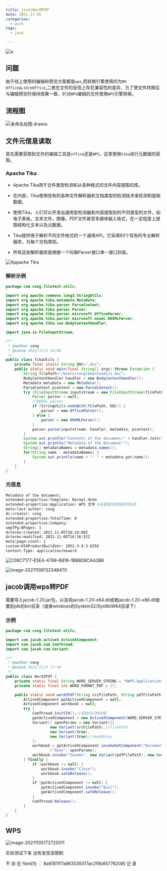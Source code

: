```yaml
---
title: java|Wps转PDF
date: 2021-11-05
categories:
  - work
tags:
  - java

---
```


![a](https://gitee.com/snowyan/image/raw/master/2021/202111101320009.png)

<!-- more -->

## 问题

由于线上使用的编辑和预览方案都是`wps`,而转换引擎使用的为`MS Office&LibreOffice`,二者在文件的呈现上存在兼容性的差异，为了使文件转换后与编辑预览时保持效果一致，针对`WPS`编辑的文件使用`WPS`引擎转换。

## 流程图

![未命名绘图.drawio](https://gitee.com/snowyan/image/raw/master/2021/202111091029422.png)

## 文件元信息读取

首先需要获取到文件的编辑工具是`office`还是`WPS`，这里使用`tika`进行元数据的获取。

### Apache Tika 

- Apache Tika用于文件类型检测和从各种格式的文件内容提取的库。

- 在内部，Tika使用现有的各种文件解析器和文档类型的检测技术来检测和提取数据。

- 使用Tika，人们可以开发出通用型检测器和内容提取到的不同类型的文件，如电子表格，文本文件，图像，PDF文件甚至多媒体输入格式，在一定程度上提取结构化文本以及元数据。

- Tika提供用于解析不同文件格式的一个通用API。它采用83个现有的专业解析器库，为每个文档类型。

- 所有这些解析器库是根据一个叫做Parser接口单一接口封装。

![Appache Tika](https://gitee.com/snowyan/image/raw/master/2021/202111051647317.jpg)

### 解析示例

```java
package com.cong.filetest.utils;

import org.apache.commons.lang3.StringUtils;
import org.apache.tika.metadata.Metadata;
import org.apache.tika.parser.ParseContext;
import org.apache.tika.parser.Parser;
import org.apache.tika.parser.microsoft.OfficeParser;
import org.apache.tika.parser.microsoft.ooxml.OOXMLParser;
import org.apache.tika.sax.BodyContentHandler;

import java.io.FileInputStream;

/**
 * @author cong
 * @since 2021/11/5 16:06
 */
public class TikaUtils {
    private final static String DOC=".doc";
    public static void main(final String[] args) throws Exception {
        String filePath="/Users/cong/Downloads/1.doc";
        BodyContentHandler handler = new BodyContentHandler();
        Metadata metadata = new Metadata();
        ParseContext pcontext = new ParseContext();
        try (FileInputStream inputstream = new FileInputStream(filePath)) {
            Parser parser = null;
            //OOXml parser
            if (StringUtils.endsWith(filePath, DOC)) {
                parser = new OfficeParser();
            } else {
                parser = new OOXMLParser();
            }
            parser.parse(inputstream, handler, metadata, pcontext);
        }
        System.out.println("Contents of the document:" + handler.toString());
        System.out.println("Metadata of the document:");
        String[] metadataNames = metadata.names();
        for(String name : metadataNames) {
            System.out.println(name + ": " + metadata.get(name));
        }
    }
}
```

### 元信息

```bash
Metadata of the document:
extended-properties:Template: Normal.dotm
extended-properties:Application: WPS 文字 #这里是应用程序的名称
meta:last-author: cong
dc:creator: cong
extended-properties:TotalTime: 0
extended-properties:Company: 
xmpTPg:NPages: 1
dcterms:created: 2021-11-05T16:14:00Z
dcterms:modified: 2021-11-05T16:16:52Z
meta:page-count: 1
custom:KSOProductBuildVer: 2052-3.9.3.6359
Content-Type: application/msword
```

![C08C7177-E5E4-4768-B818-1BB8D8CAA3B6](https://gitee.com/snowyan/image/raw/master/2021/202111051719269.png)

![image-20211108132348470](https://gitee.com/snowyan/image/raw/master/2021/202111081323537.png)

## jacob调用wps转PDF

需要导入jacob-1.20.jar包，以及将jacob-1.20-x64.dll或者jacob-1.20-x86.dll放置到jdk的bin目录（或者windows的System32/SysWoW64目录下）

### 示例

```java
package com.cong.filetest.utils;

import com.jacob.activeX.ActiveXComponent;
import com.jacob.com.ComThread;
import com.jacob.com.Variant;

/**
 * @author cong
 * @since 2021/11/4 17:48
 */
public class Word2Pdf {
    private static final String WORD_SERVER_STRING = "KWPS.Application";
    private static final int WORD_FORMAT_PDF = 17;

    public static void word2Pdf(String srcFilePath, String pdfFilePath) {
        ActiveXComponent pptActiveXComponent = null;
        ActiveXComponent workbook = null;
        try {
            ComThread.InitSTA();//初始化COM线程
            pptActiveXComponent = new ActiveXComponent(WORD_SERVER_STRING);//初始化exe程序
            Variant[] openParams = new Variant[]{
                    new Variant(srcFilePath),//filePath
                    new Variant(true),
                    new Variant(true)//readOnley
            };
            workbook = pptActiveXComponent.invokeGetComponent("Documents").invokeGetComponent
                    ("Open", openParams);
            workbook.invoke("SaveAs", new Variant(pdfFilePath), new Variant(WORD_FORMAT_PDF));
        } finally {
            if (workbook != null) {
                workbook.invoke("Close");
                workbook.safeRelease();
            }
            if (pptActiveXComponent != null) {
                pptActiveXComponent.invoke("Quit");
                pptActiveXComponent.safeRelease();
            }
            ComThread.Release();
        }
    }
}
```

## WPS

![image-20211105172725011](https://gitee.com/snowyan/image/raw/master/2021/202111051727058.png)

实际测试下来 没有发现该限制

不 存 在 fileId为 ： 8a81811f7a863535017ac2f9b8577620的 记 录 


